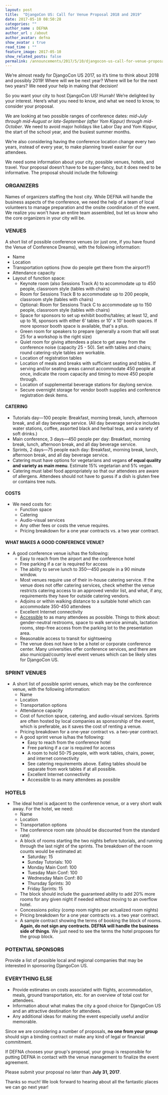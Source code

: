 ```yaml
---
layout: post
title:  "DjangoCon US: Call for Venue Proposal 2018 and 2019"
date: 2017-05-10 08:50:28
categories: ""
author_name : DEFNA
author_url : /about
author_avatar: defna
show_avatar : true
read_time : ""
feature_image: 2017-05-10
show_related_posts: false
permalink: /announcements/2017/5/10/djangocon-us-call-for-venue-proposal-2018-and-2019/
---
```


We’re almost ready for DjangoCon US 2017, so it’s time to think about 2018 and possibly 2019! Where will we be next year? Where will be for the next two years? We need your help in making that decision!

So you want your city to host DjangoCon US! Hurrah! We’re delighted by your interest. Here’s what you need to know, and what we need to know, to consider your proposal.

We are looking at two possible ranges of conference dates: *mid-July through mid-August or late-September (after Yom Kippur) through mid-October*. We need to avoid major holidays like Labor Day and Yom Kippur, the start of the school year, and the busiest summer months.

We’re also considering having the conference location change every two years, instead of every year, to make planning travel easier for our attendees.

We need some information about your city, possible venues, hotels, and travel. Your proposal doesn’t have to be super-fancy, but it does need to be informative. The proposal should include the following:

### ORGANIZERS
Names of organizers staffing the host city. While DEFNA will handle the business aspects of the conference, we need the help of a team of local volunteers to manage preparation and the onsite coordination of the event. We realize you won't have an entire team assembled, but let us know who the core organizers in your city will be.

### VENUES
A short list of possible conference venues (or just one, if you have found the Venue of Conference Dreams), with the following information:
* Name
* Location
* Transportation options (how do people get there from the airport?)
* Attendance capacity
* Layout of function space:
	* Keynote room (also Sessions Track A) to accommodate up to 450 people, classroom style (tables with chairs)
	* Room for Sessions Track B to accommodate up to 200 people, classroom style (tables with chairs)
	* Optional: Room for Sessions Track C to accommodate up to 150 people, classroom style (tables with chairs)
	* Space for sponsors to set up exhibit booths/tables; at least 12, and up to 16, sponsors with either 6’ tables or 10’ x 10’ booth spaces. If more sponsor booth space is available, that's a plus.
	* Green room for speakers to prepare (generally a room that will seat 25 for a workshop is the right size)
	* Quiet room for giving attendees a place to get away from the conference noise (capacity 25 - 50). Set with tables and chairs; round catering-style tables are workable.
	* Location of registration tables
	* Location of meals and breaks with sufficient seating and tables. If serving and/or seating areas cannot accommodate 450 people at once, indicate the room capacity and timing to move 450 people through.
	* Location of supplemental beverage stations for daylong service.
	* Secure overnight storage for vendor booth supplies and conference registration desk items.

#### CATERING
* Tutorials day—100 people: Breakfast, morning break, lunch, afternoon break, and all day beverage service. (All day beverage service includes water stations, coffee, assorted black and herbal teas, and a variety of soft drinks.)
* Main conference, 3 days—450 people per day: Breakfast, morning break, lunch, afternoon break, and all day beverage service.
* Sprints, 2 days—75 people each day: Breakfast, morning break, lunch, afternoon break, and all day beverage service.
* Catering must have options for vegetarians and vegans **of equal quality and variety as main menu**. Estimate 15% vegetarian and 5% vegan.
* Catering must label food appropriately so that our attendees are aware of allergens. Attendees should not have to guess if a dish is gluten free or contains tree nuts.

#### COSTS
* We need costs for:
	* Function space
	* Catering
	* Audio-visual services
	* Any other fees or costs the venue requires.
	* Pricing breakdown for a one year contracts vs. a two year contract.

#### WHAT MAKES A GOOD CONFERENCE VENUE?
* A good conference venue is/has the following:
	* Easy to reach from the airport and the conference hotel
	* Free parking if a car is required for access
	* The ability to serve lunch to 350—450 people in a 90 minute window.
	* Most venues require use of their in-house catering service. If the venue does not offer catering services, check whether the venue restricts catering access to an approved vendor list, and what, if any, requirements they have for outside catering vendors.
	* Adjoins or within walking distance to a suitable hotel which can accommodate 350-450 attendees
	* Excellent Internet connectivity
	* [Accessible](https://modelviewculture.com/pieces/organizing-more-accessible-tech-events) to as many attendees as possible. Things to think about: gender-neutral restrooms, space to walk service animals, lactation rooms, step-free access from the parking lot to the presentation area.
	* Reasonable access to transit for sightseeing
	* The venue does not have to be a hotel or corporate conference center. Many universities offer conference services, and there are also municipal/county level event venues which can be likely sites for DjangoCon US.

### SPRINT VENUES
* A short list of possible sprint venues, which may be the conference venue, with the following information:
	* Name
	* Location
	* Transportation options
	* Attendance capacity
	* Cost of function space, catering, and audio-visual services. Sprints are often hosted by local companies as sponsorship of the event, which is preferable, as it saves the cost of renting a venue.
	* Pricing breakdown for a one-year contract vs. a two-year contract.
	* A good sprint venue is/has the following:
		* Easy to reach from the conference hotel
		* Free parking if a car is required for access
		* A room to hold 50-75 people, with work tables, chairs, power, and internet connectivity
		* See catering requirements above. Eating tables should be separate from work tables if at all possible.
		* Excellent Internet connectivity
		* Accessible to as many attendees as possible

### HOTELS
* The ideal hotel is adjacent to the conference venue, or a very short walk away. For the hotel, we need:
	* Name
	* Location
	* Transportation options
	* The conference room rate (should be discounted from the standard rate)
	* A block of rooms starting the two nights before tutorials, and running through the last night of the sprints. The breakdown of the room counts would be estimated at:
		* Saturday: 15
		* Sunday Tutorials: 100
		* Monday Main Conf: 100
		* Tuesday Main Conf: 100
		* Wednesday Main Conf: 80
		* Thursday Sprints: 30
		* Friday Sprints: 15
	* The block should include the guaranteed ability to add 20% more rooms for any given night if needed without moving to an overflow hotel.
	* Concessions policy (comp room nights per actualized room nights)
	* Pricing breakdown for a one year contracts vs. a two year contract.
	* A sample contract showing the terms of booking the block of rooms. **Again, do not sign any contracts. DEFNA will handle the business side of things**. We just need to see the terms the hotel proposes for the group block.

### POTENTIAL SPONSORS
Provide a list of possible local and regional companies that may be interested in sponsoring DjangoCon US.

### EVERYTHING ELSE
* Provide estimates on costs associated with flights, accommodation, meals, ground transportation, etc. for an overview of total cost for attendees.
* Information about what makes the city a good choice for DjangoCon US and an attractive destination for attendees.
* Any additional ideas for making the event especially useful and/or memorable.

Since we are considering a number of proposals, **no one from your group** should sign a binding contract or make any kind of legal or financial commitment.

If DEFNA chooses your group's proposal, your group is responsible for putting DEFNA in contact with the venue management to finalize the event agreement.

Please submit your proposal no later than **July 31, 2017**.

Thanks so much! We look forward to hearing about all the fantastic places we can go next year!
